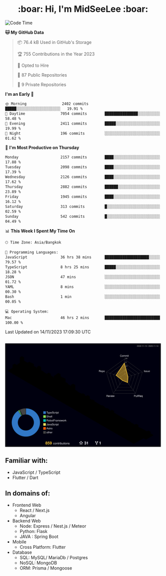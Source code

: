 <h1 align="center"> :boar: Hi, I'm MidSeeLee :boar:</h1>
 
<!--START_SECTION:waka-->
![Code Time](http://img.shields.io/badge/Code%20Time-1%2C141%20hrs%2055%20mins-blue)

**🐱 My GitHub Data** 

> 📦 76.4 kB Used in GitHub's Storage 
 > 
> 🏆 755 Contributions in the Year 2023
 > 
> 💼 Opted to Hire
 > 
> 📜 87 Public Repositories 
 > 
> 🔑 9 Private Repositories 
 > 
**I'm an Early 🐤** 

```text
🌞 Morning                2402 commits        █████░░░░░░░░░░░░░░░░░░░░   19.91 % 
🌆 Daytime                7054 commits        ███████████████░░░░░░░░░░   58.48 % 
🌃 Evening                2411 commits        █████░░░░░░░░░░░░░░░░░░░░   19.99 % 
🌙 Night                  196 commits         ░░░░░░░░░░░░░░░░░░░░░░░░░   01.62 % 
```
📅 **I'm Most Productive on Thursday** 

```text
Monday                   2157 commits        ████░░░░░░░░░░░░░░░░░░░░░   17.88 % 
Tuesday                  2098 commits        ████░░░░░░░░░░░░░░░░░░░░░   17.39 % 
Wednesday                2126 commits        ████░░░░░░░░░░░░░░░░░░░░░   17.62 % 
Thursday                 2882 commits        ██████░░░░░░░░░░░░░░░░░░░   23.89 % 
Friday                   1945 commits        ████░░░░░░░░░░░░░░░░░░░░░   16.12 % 
Saturday                 313 commits         █░░░░░░░░░░░░░░░░░░░░░░░░   02.59 % 
Sunday                   542 commits         █░░░░░░░░░░░░░░░░░░░░░░░░   04.49 % 
```


📊 **This Week I Spent My Time On** 

```text
🕑︎ Time Zone: Asia/Bangkok

💬 Programming Languages: 
JavaScript               36 hrs 38 mins      ████████████████████░░░░░   79.57 % 
TypeScript               8 hrs 25 mins       █████░░░░░░░░░░░░░░░░░░░░   18.28 % 
JSON                     47 mins             ░░░░░░░░░░░░░░░░░░░░░░░░░   01.72 % 
YAML                     8 mins              ░░░░░░░░░░░░░░░░░░░░░░░░░   00.30 % 
Bash                     1 min               ░░░░░░░░░░░░░░░░░░░░░░░░░   00.05 % 

💻 Operating System: 
Mac                      46 hrs 2 mins       █████████████████████████   100.00 % 
```


 Last Updated on 14/11/2023 17:09:30 UTC
<!--END_SECTION:waka-->

##

![](./profile-3d-contrib/profile-night-rainbow.svg)

## Familiar with:
- JavaScript / TypeScript
- Flutter / Dart

## In domains of:
- Frontend Web
  - React / Next.js
  - Angular
- Backend Web
  - Node: Express / Nest.js / Meteor
  - Python: Flask
  - JAVA : Spring Boot
- Mobile
  - Cross Platform: Flutter
- Database
  - SQL: MySQL/ MariaDb / Postgres
  - NoSQL: MongoDB
  - ORM: Prisma / Mongoose

